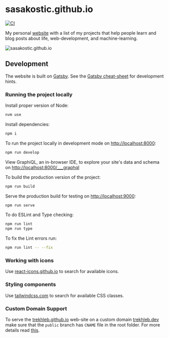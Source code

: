 # sasakostic.github.io

[![CI](https://github.com/sasakostic/sasakostic.github.io/workflows/CI/badge.svg)](https://github.com/sasakostic/sasakostic.github.io/actions?query=workflow%3ACI+branch%3Amaster)

My personal [website](https://sasakostic.github.io) with a list of my projects that help people learn and blog posts about life, web-development, and machine-learning.

![sasakostic.github.io](https://sasakostic.github.io/static-assets/images/site-meta-image-01.png)

## Development

The website is built on [Gatsby](https://www.gatsbyjs.com/). See the [Gatsby cheat-sheet](https://www.gatsbyjs.com/gatsby-cheat-sheet.pdf) for development hints.

### Running the project locally

Install proper version of Node:

```bash
nvm use
```

Install dependencies:

```bash
npm i
```

To run the project locally in development mode on [http://localhost:8000](http://localhost:8000):

```bash
npm run develop
```

View GraphiQL, an in-browser IDE, to explore your site's data and schema on [http://localhost:8000/___graphql](https://localhost:8000/___graphql)

To build the production version of the project:

```bash
npm run build
```

Serve the production build for testing on [http://localhost:9000](http://localhost:9000):

```bash
npm run serve
```

To do ESLint and Type checking:

```bash
npm run lint
npm run type
```

To fix the Lint errors run:

```bash
npm run lint -- --fix
```

### Working with icons

Use [react-icons.github.io](https://react-icons.github.io/react-icons) to search for available icons.

### Styling components

Use [tailwindcss.com](https://tailwindcss.com) to search for available CSS classes.

### Custom Domain Support

To serve the [trekhleb.github.io](https://sasakostic.github.io) web-site on a custom domain [trekhleb.dev](https://sasakostic.github.io) make sure that the `public` branch has `CNAME` file in the root folder. For more details read [this](https://docs.github.com/en/free-pro-team@latest/github/working-with-github-pages/configuring-a-custom-domain-for-your-github-pages-site).
